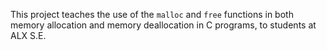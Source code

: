 This project teaches the use of the `malloc` and `free` functions in both memory allocation and memory deallocation in C programs, to students at ALX S.E.

